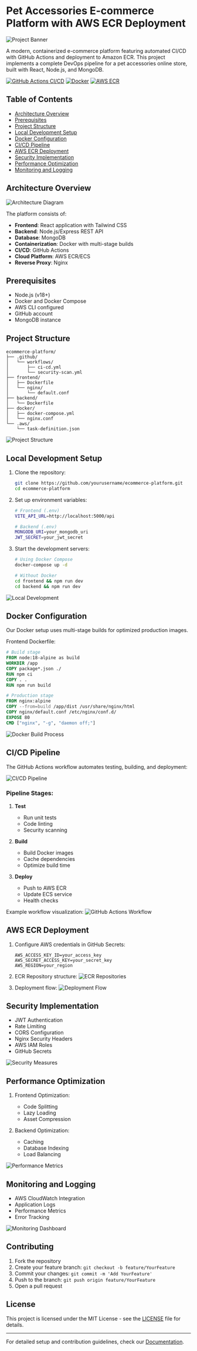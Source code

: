 # Pet Accessories E-commerce Platform with AWS ECR Deployment

![Project Banner](docs/images/project-banner.png)

A modern, containerized e-commerce platform featuring automated CI/CD with GitHub Actions and deployment to Amazon ECR. This project implements a complete DevOps pipeline for a pet accessories online store, built with React, Node.js, and MongoDB.

[![GitHub Actions CI/CD](https://github.com/yourusername/ecommerce-platform/actions/workflows/ci-cd.yml/badge.svg)](https://github.com/yourusername/ecommerce-platform/actions/workflows/ci-cd.yml)
[![Docker](https://img.shields.io/badge/Docker-Ready-blue.svg)](https://www.docker.com/)
[![AWS ECR](https://img.shields.io/badge/AWS-ECR-orange.svg)](https://aws.amazon.com/ecr/)

## Table of Contents
- [Architecture Overview](#architecture-overview)
- [Prerequisites](#prerequisites)
- [Project Structure](#project-structure)
- [Local Development Setup](#local-development-setup)
- [Docker Configuration](#docker-configuration)
- [CI/CD Pipeline](#cicd-pipeline)
- [AWS ECR Deployment](#aws-ecr-deployment)
- [Security Implementation](#security-implementation)
- [Performance Optimization](#performance-optimization)
- [Monitoring and Logging](#monitoring-and-logging)

## Architecture Overview

![Architecture Diagram](docs/images/architecture-diagram.png)

The platform consists of:
- **Frontend**: React application with Tailwind CSS
- **Backend**: Node.js/Express REST API
- **Database**: MongoDB
- **Containerization**: Docker with multi-stage builds
- **CI/CD**: GitHub Actions
- **Cloud Platform**: AWS ECR/ECS
- **Reverse Proxy**: Nginx

## Prerequisites

- Node.js (v18+)
- Docker and Docker Compose
- AWS CLI configured
- GitHub account
- MongoDB instance

## Project Structure

```plaintext
ecommerce-platform/
├── .github/
│   └── workflows/
│       ├── ci-cd.yml
│       └── security-scan.yml
├── frontend/
│   ├── Dockerfile
│   └── nginx/
│       └── default.conf
├── backend/
│   └── Dockerfile
├── docker/
│   ├── docker-compose.yml
│   └── nginx.conf
└── .aws/
    └── task-definition.json
```

![Project Structure](docs/images/project-structure.png)

## Local Development Setup

1. Clone the repository:
   ```bash
   git clone https://github.com/yourusername/ecommerce-platform.git
   cd ecommerce-platform
   ```

2. Set up environment variables:
   ```bash
   # Frontend (.env)
   VITE_API_URL=http://localhost:5000/api

   # Backend (.env)
   MONGODB_URI=your_mongodb_uri
   JWT_SECRET=your_jwt_secret
   ```

3. Start the development servers:
   ```bash
   # Using Docker Compose
   docker-compose up -d

   # Without Docker
   cd frontend && npm run dev
   cd backend && npm run dev
   ```

![Local Development](docs/images/local-dev-setup.png)

## Docker Configuration

Our Docker setup uses multi-stage builds for optimized production images.

Frontend Dockerfile:
```dockerfile
# Build stage
FROM node:18-alpine as build
WORKDIR /app
COPY package*.json ./
RUN npm ci
COPY . .
RUN npm run build

# Production stage
FROM nginx:alpine
COPY --from=build /app/dist /usr/share/nginx/html
COPY nginx/default.conf /etc/nginx/conf.d/
EXPOSE 80
CMD ["nginx", "-g", "daemon off;"]
```

![Docker Build Process](docs/images/docker-build-process.png)

## CI/CD Pipeline

The GitHub Actions workflow automates testing, building, and deployment:

![CI/CD Pipeline](docs/images/cicd-pipeline.png)

### Pipeline Stages:

1. **Test**
   - Run unit tests
   - Code linting
   - Security scanning

2. **Build**
   - Build Docker images
   - Cache dependencies
   - Optimize build time

3. **Deploy**
   - Push to AWS ECR
   - Update ECS service
   - Health checks

Example workflow visualization:
![GitHub Actions Workflow](docs/images/github-actions-workflow.png)

## AWS ECR Deployment

1. Configure AWS credentials in GitHub Secrets:
   ```plaintext
   AWS_ACCESS_KEY_ID=your_access_key
   AWS_SECRET_ACCESS_KEY=your_secret_key
   AWS_REGION=your_region
   ```

2. ECR Repository structure:
   ![ECR Repositories](docs/images/ecr-repositories.png)

3. Deployment flow:
   ![Deployment Flow](docs/images/deployment-flow.png)

## Security Implementation

- JWT Authentication
- Rate Limiting
- CORS Configuration
- Nginx Security Headers
- AWS IAM Roles
- GitHub Secrets

![Security Measures](docs/images/security-measures.png)

## Performance Optimization

1. Frontend Optimization:
   - Code Splitting
   - Lazy Loading
   - Asset Compression

2. Backend Optimization:
   - Caching
   - Database Indexing
   - Load Balancing

![Performance Metrics](docs/images/performance-metrics.png)

## Monitoring and Logging

- AWS CloudWatch Integration
- Application Logs
- Performance Metrics
- Error Tracking

![Monitoring Dashboard](docs/images/monitoring-dashboard.png)

## Contributing

1. Fork the repository
2. Create your feature branch: `git checkout -b feature/YourFeature`
3. Commit your changes: `git commit -m 'Add YourFeature'`
4. Push to the branch: `git push origin feature/YourFeature`
5. Open a pull request

## License

This project is licensed under the MIT License - see the [LICENSE](LICENSE) file for details.

---
For detailed setup and contribution guidelines, check our [Documentation](docs/README.md).
